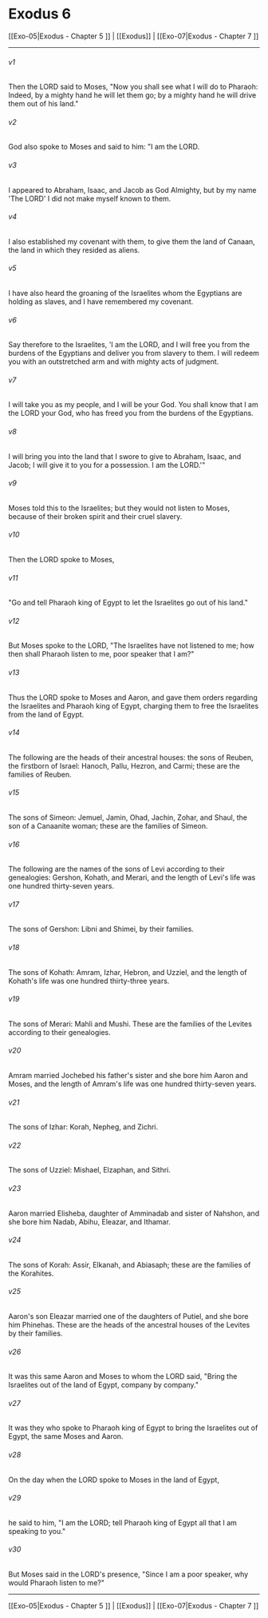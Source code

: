 # Exodus 6

[[Exo-05|Exodus - Chapter 5 ]] | [[Exodus]] | [[Exo-07|Exodus - Chapter 7 ]]
***

###### v1
Then the LORD said to Moses, "Now you shall see what I will do to Pharaoh: Indeed, by a mighty hand he will let them go; by a mighty hand he will drive them out of his land."
###### v2
God also spoke to Moses and said to him: "I am the LORD.
###### v3
I appeared to Abraham, Isaac, and Jacob as God Almighty, but by my name 'The LORD' I did not make myself known to them.
###### v4
I also established my covenant with them, to give them the land of Canaan, the land in which they resided as aliens.
###### v5
I have also heard the groaning of the Israelites whom the Egyptians are holding as slaves, and I have remembered my covenant.
###### v6
Say therefore to the Israelites, 'I am the LORD, and I will free you from the burdens of the Egyptians and deliver you from slavery to them. I will redeem you with an outstretched arm and with mighty acts of judgment.
###### v7
I will take you as my people, and I will be your God. You shall know that I am the LORD your God, who has freed you from the burdens of the Egyptians.
###### v8
I will bring you into the land that I swore to give to Abraham, Isaac, and Jacob; I will give it to you for a possession. I am the LORD.'"
###### v9
Moses told this to the Israelites; but they would not listen to Moses, because of their broken spirit and their cruel slavery.
###### v10
Then the LORD spoke to Moses,
###### v11
"Go and tell Pharaoh king of Egypt to let the Israelites go out of his land."
###### v12
But Moses spoke to the LORD, "The Israelites have not listened to me; how then shall Pharaoh listen to me, poor speaker that I am?"
###### v13
Thus the LORD spoke to Moses and Aaron, and gave them orders regarding the Israelites and Pharaoh king of Egypt, charging them to free the Israelites from the land of Egypt.
###### v14
The following are the heads of their ancestral houses: the sons of Reuben, the firstborn of Israel: Hanoch, Pallu, Hezron, and Carmi; these are the families of Reuben.
###### v15
The sons of Simeon: Jemuel, Jamin, Ohad, Jachin, Zohar, and Shaul, the son of a Canaanite woman; these are the families of Simeon.
###### v16
The following are the names of the sons of Levi according to their genealogies: Gershon, Kohath, and Merari, and the length of Levi's life was one hundred thirty-seven years.
###### v17
The sons of Gershon: Libni and Shimei, by their families.
###### v18
The sons of Kohath: Amram, Izhar, Hebron, and Uzziel, and the length of Kohath's life was one hundred thirty-three years.
###### v19
The sons of Merari: Mahli and Mushi. These are the families of the Levites according to their genealogies.
###### v20
Amram married Jochebed his father's sister and she bore him Aaron and Moses, and the length of Amram's life was one hundred thirty-seven years.
###### v21
The sons of Izhar: Korah, Nepheg, and Zichri.
###### v22
The sons of Uzziel: Mishael, Elzaphan, and Sithri.
###### v23
Aaron married Elisheba, daughter of Amminadab and sister of Nahshon, and she bore him Nadab, Abihu, Eleazar, and Ithamar.
###### v24
The sons of Korah: Assir, Elkanah, and Abiasaph; these are the families of the Korahites.
###### v25
Aaron's son Eleazar married one of the daughters of Putiel, and she bore him Phinehas. These are the heads of the ancestral houses of the Levites by their families.
###### v26
It was this same Aaron and Moses to whom the LORD said, "Bring the Israelites out of the land of Egypt, company by company."
###### v27
It was they who spoke to Pharaoh king of Egypt to bring the Israelites out of Egypt, the same Moses and Aaron.
###### v28
On the day when the LORD spoke to Moses in the land of Egypt,
###### v29
he said to him, "I am the LORD; tell Pharaoh king of Egypt all that I am speaking to you."
###### v30
But Moses said in the LORD's presence, "Since I am a poor speaker, why would Pharaoh listen to me?"

***

[[Exo-05|Exodus - Chapter 5 ]] | [[Exodus]] | [[Exo-07|Exodus - Chapter 7 ]]
